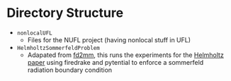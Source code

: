 # Directory Structure

* `nonlocalUFL`
    - Files for the NUFL project (having nonlocal stuff in UFL)
* `HelmholtzSommerfeldProblem`
    - Adapated from [fd2mm](https://github.com/benSepanski/fd2mm),
      this runs the experiments for the
      [Helmholtz paper](https://arxiv.org/abs/2009.08493)
      using firedrake and pytential to enforce a sommerfeld radiation
      boundary condition
